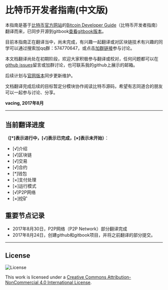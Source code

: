 # 比特币开发者指南\(中文版\)

[Bitcoin Developer Guide]:https://bitcoin.org/en/developer-guide#block-chain-overview
[查看gitbook版本]:https://www.gitbook.com/book/vacing/bitcoindeveloperguide_zhcn/details

本指南是基于[比特币官方网站](https://bitcoin.org/en/)的[Bitcoin Developer Guide]（比特币开发者指南）翻译而来，已同步开源到gitbook[查看gitbook版本]。

目前本指南正在翻译当中，尚未完成，有兴趣一起翻译或对区块链技术有兴趣的同学可以通过搜索加qq群：574770647，或点击[加群链接](https://jq.qq.com/?_wv=1027&k=54U989d)参与讨论。

本文档翻译尚处在初期阶段，欢迎大家积极参与翻译或校对，任何问题都可以在[github issues](https://github.com/vacing/BitcoinDeveloperGuide_zhcn/issues)留言或加群讨论，也可联系我的github上展示的邮箱。

后续计划与[官网版本](https://github.com/bitcoin-dot-org/bitcoin.org/tree/master/_includes/devdoc)同步更新维护。

文档翻译完成后续的目标暂定分模块协作阅读比特币源码，希望有志同道合的朋友可以一起参与讨论、分享。

**vacing, 2017年8月**

---

## 当前翻译进度
**（[*]表示进行中，[√]表示已完成，[×]表示未开始）**：
- [√]介绍
- [√]区块链
- [√]交易
- [√]合约
- [*]钱包
- [×]支付处理
- [×]运行模式
- [√]P2P网络
- [×]挖矿


## 重要节点记录
- 2017年8月30日，P2P网络（P2P Network）部分翻译完成
- 2017年8月24日，创建github和gitbook项目，并将之前翻译的部分提交。

---
## License

![License](https://i.creativecommons.org/l/by-nc/4.0/88x31.png)

This work is licensed under a [Creative Commons Attribution-NonCommercial 4.0 International License](https://creativecommons.org/licenses/by-nc/4.0/).

